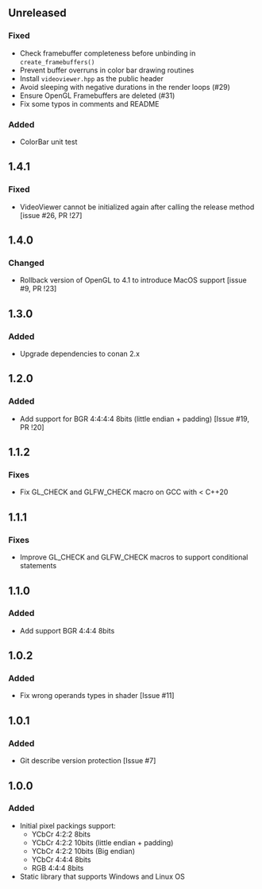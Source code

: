## Unreleased

### Fixed


- Check framebuffer completeness before unbinding in `create_framebuffers()`
- Prevent buffer overruns in color bar drawing routines
- Install `videoviewer.hpp` as the public header
- Avoid sleeping with negative durations in the render loops (#29)
- Ensure OpenGL Framebuffers are deleted (#31)
- Fix some typos in comments and README

### Added
- ColorBar unit test


## 1.4.1

### Fixed
- VideoViewer cannot be initialized again after calling the release method [issue #26, PR !27]

## 1.4.0

### Changed
- Rollback version of OpenGL to 4.1 to introduce MacOS support [issue #9, PR !23]

## 1.3.0
 
### Added
- Upgrade dependencies to conan 2.x

## 1.2.0

### Added
- Add support for BGR 4:4:4:4 8bits (little endian + padding) [Issue #19, PR !20]

## 1.1.2

### Fixes
- Fix GL_CHECK and GLFW_CHECK macro on GCC with < C++20
  
## 1.1.1

### Fixes
- Improve GL_CHECK and GLFW_CHECK macros to support conditional statements

## 1.1.0

### Added
- Add support BGR 4:4:4 8bits

## 1.0.2

### Added
- Fix wrong operands types in shader [Issue #11]

## 1.0.1

### Added
- Git describe version protection [Issue #7]

## 1.0.0

### Added
- Initial pixel packings support:
    - YCbCr 4:2:2 8bits
    - YCbCr 4:2:2 10bits (little endian + padding)
    - YCbCr 4:2:2 10bits (Big endian)
    - YCbCr 4:4:4 8bits
    - RGB 4:4:4 8bits
- Static library that supports Windows and Linux OS
